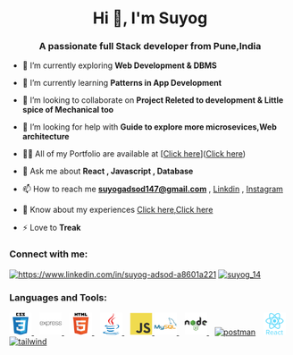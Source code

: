 <h1 align="center">Hi 👋, I'm Suyog</h1>
<h3 align="center">A passionate full Stack developer from Pune,India</h3>

- 🔭 I’m currently exploring **Web Development & DBMS**

- 🌱 I’m currently learning **Patterns in App Development**

- 👯 I’m looking to collaborate on **Project Releted to development & Little spice of Mechanical too**

- 🤝 I’m looking for help with **Guide to explore more microsevices,Web architecture**

- 👨‍💻 All of my Portfolio are available at [[Click here](fgh)]([Click here](fgh))

- 💬 Ask me about **React , Javascript , Database**

- 📫 How to reach me **suyogadsod147@gmail.com** , [Linkdin](https://www.linkedin.com/in/suyog-adsod-a3b584276) , [Instagram](https://www.instagram.com/suyog_14/?hl=en)

- 📄 Know about my experiences [Click here](https://drive.google.com/file/d/1-p9s6dc3dAz0ub6ZUh0h9pWq3DwGDZl4/view?usp=drive_link),[Click here](https://drive.google.com/file/d/1-p9s6dc3dAz0ub6ZUh0h9pWq3DwGDZl4/view?usp=drive_link)

- ⚡ Love to **Treak**

<h3 align="left">Connect with me:</h3>
<p align="left">
<a href="https://linkedin.com/in/https://www.linkedin.com/in/suyog-adsod-a8601a221" target="blank"><img align="center" src="https://raw.githubusercontent.com/rahuldkjain/github-profile-readme-generator/master/src/images/icons/Social/linked-in-alt.svg" alt="https://www.linkedin.com/in/suyog-adsod-a8601a221" height="30" width="40" /></a>
<a href="https://instagram.com/suyog_14" target="blank"><img align="center" src="https://raw.githubusercontent.com/rahuldkjain/github-profile-readme-generator/master/src/images/icons/Social/instagram.svg" alt="suyog_14" height="30" width="40" /></a>
</p>

<h3 align="left">Languages and Tools:</h3>
<p align="left"> 
<a href="https://www.w3schools.com/css/" target="_blank" rel="noreferrer" style="margin-right: 10px"> <img src="https://raw.githubusercontent.com/devicons/devicon/master/icons/css3/css3-original-wordmark.svg" alt="css3" width="40" height="40"/> </a>
<a href="https://expressjs.com" target="_blank" rel="noreferrer" style="margin-right: 10px"> <img src="https://raw.githubusercontent.com/devicons/devicon/master/icons/express/express-original-wordmark.svg" alt="express" width="40" height="40"/> </a>
<a href="https://www.w3.org/html/" target="_blank" rel="noreferrer" style="margin-right: 10px"> <img src="https://raw.githubusercontent.com/devicons/devicon/master/icons/html5/html5-original-wordmark.svg" alt="html5" width="40" height="40"/> </a>
<a href="https://www.java.com" target="_blank" rel="noreferrer" style="margin-right: 10px"> <img src="https://raw.githubusercontent.com/devicons/devicon/master/icons/java/java-original.svg" alt="java" width="40" height="40"/> </a> 
<a href="https://developer.mozilla.org/en-US/docs/Web/JavaScript" target="_blank" rel="noreferrer"> <img src="https://raw.githubusercontent.com/devicons/devicon/master/icons/javascript/javascript-original.svg" alt="javascript" width="40" height="40"/> </a> 
<a href="https://www.mysql.com/" target="_blank" rel="noreferrer" style="margin-right: 10px"> <img src="https://raw.githubusercontent.com/devicons/devicon/master/icons/mysql/mysql-original-wordmark.svg" alt="mysql" width="40" height="40"/> </a>
<a href="https://nodejs.org" target="_blank" rel="noreferrer" style="margin-right: 10px"> <img src="https://raw.githubusercontent.com/devicons/devicon/master/icons/nodejs/nodejs-original-wordmark.svg" alt="nodejs" width="40" height="40"/> </a> 
<a href="https://postman.com" target="_blank" rel="noreferrer" style="margin-right: 10px"> <img src="https://www.vectorlogo.zone/logos/getpostman/getpostman-icon.svg" alt="postman" width="40" height="40"/></a> 
<a href="https://reactjs.org/" target="_blank" rel="noreferrer" style="margin-right: 10px"> <img src="https://raw.githubusercontent.com/devicons/devicon/master/icons/react/react-original-wordmark.svg" alt="react" width="40" height="40"/> </a> 
<a href="https://tailwindcss.com/" target="_blank" rel="noreferrer" style="margin-right: 10px"> <img src="https://www.vectorlogo.zone/logos/tailwindcss/tailwindcss-icon.svg" alt="tailwind" width="40" height="40"/> </a> 
</p>


